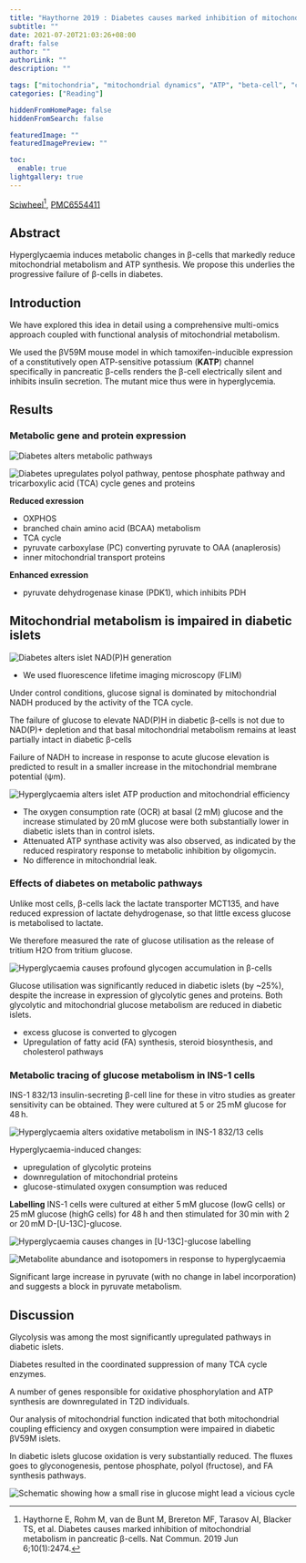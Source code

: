 ```yaml
---
title: "Haythorne 2019 : Diabetes causes marked inhibition of mitochondrial metabolism in pancreatic β-cells"
subtitle: ""
date: 2021-07-20T21:03:26+08:00
draft: false
author: ""
authorLink: ""
description: ""

tags: ["mitochondria", "mitochondrial dynamics", "ATP", "beta-cell", "citric acid cycle", "glycolysis", "diabetes", "OXPHOS"]
categories: ["Reading"]

hiddenFromHomePage: false
hiddenFromSearch: false

featuredImage: ""
featuredImagePreview: ""

toc:
  enable: true
lightgallery: true
---
```


[Sciwheel](https://sciwheel.com/work/#/items/7187487)[^Haythorne2019], [PMC6554411](https://www.ncbi.nlm.nih.gov/pmc/articles/PMC6554411/)

[^Haythorne2019]: Haythorne E, Rohm M, van de Bunt M, Brereton MF, Tarasov AI, Blacker TS, et al. Diabetes causes marked inhibition of mitochondrial metabolism in pancreatic β-cells. Nat Commun. 2019 Jun 6;10(1):2474.

<!--more-->


## Abstract

Hyperglycaemia induces metabolic changes in β-cells that markedly reduce mitochondrial metabolism and ATP synthesis. We propose this underlies the progressive failure of β-cells in diabetes.

## Introduction

We have explored this idea in detail using a comprehensive multi-omics approach coupled with functional analysis of mitochondrial metabolism.

We used the βV59M mouse model in which tamoxifen-inducible expression of a constitutively open ATP-sensitive potassium (**KATP**) channel specifically in pancreatic β-cells renders the β-cell electrically silent and inhibits insulin secretion. The mutant mice thus were in hyperglycemia.

## Results

### Metabolic gene and protein expression

![](https://www.ncbi.nlm.nih.gov/pmc/articles/PMC6554411/bin/41467_2019_10189_Fig1_HTML.jpg "Diabetes alters metabolic pathways")

![](https://www.ncbi.nlm.nih.gov/pmc/articles/PMC6554411/bin/41467_2019_10189_Fig2_HTML.jpg "Diabetes upregulates polyol pathway, pentose phosphate pathway and tricarboxylic acid (TCA) cycle genes and proteins")

**Reduced exression**
- OXPHOS
- branched chain amino acid (BCAA) metabolism
- TCA cycle
- pyruvate carboxylase (PC) converting pyruvate to OAA (anaplerosis)
- inner mitochondrial transport proteins

**Enhanced exression**
- pyruvate dehydrogenase kinase (PDK1), which inhibits PDH

## Mitochondrial metabolism is impaired in diabetic islets

![](https://www.ncbi.nlm.nih.gov/pmc/articles/PMC6554411/bin/41467_2019_10189_Fig4_HTML.jpg "Diabetes alters islet NAD(P)H generation")

- We used fluorescence lifetime imaging microscopy (FLIM)

Under control conditions, glucose signal is dominated by mitochondrial NADH produced by the activity of the TCA cycle.

The failure of glucose to elevate NAD(P)H in diabetic β-cells is not due to NAD(P)+ depletion and that basal mitochondrial metabolism remains at least partially intact in diabetic β-cells

Failure of NADH to increase in response to acute glucose elevation is predicted to result in a smaller increase in the mitochondrial membrane potential (ψm).

![](https://www.ncbi.nlm.nih.gov/pmc/articles/PMC6554411/bin/41467_2019_10189_Fig5_HTML.jpg "Hyperglycaemia alters islet ATP production and mitochondrial efficiency")

- The oxygen consumption rate (OCR) at basal (2 mM) glucose and the increase stimulated by 20 mM glucose were both substantially lower in diabetic islets than in control islets.
- Attenuated ATP synthase activity was also observed, as indicated by the reduced respiratory response to metabolic inhibition by oligomycin.
- No difference in mitochondrial leak.

### Effects of diabetes on metabolic pathways

Unlike most cells, β-cells lack the lactate transporter MCT135, and have reduced expression of lactate dehydrogenase, so that little excess glucose is metabolised to lactate.

We therefore measured the rate of glucose utilisation as the release of tritium H2O from tritium glucose.


![](https://www.ncbi.nlm.nih.gov/pmc/articles/PMC6554411/bin/41467_2019_10189_Fig6_HTML.jpg "Hyperglycaemia causes profound glycogen accumulation in β-cells")

Glucose utilisation was significantly reduced in diabetic islets (by ~25%), despite the increase in expression of glycolytic genes and proteins. Both glycolytic and mitochondrial glucose metabolism are reduced in diabetic islets.
- excess glucose is converted to glycogen
- Upregulation of fatty acid (FA) synthesis, steroid biosynthesis, and cholesterol pathways

### Metabolic tracing of glucose metabolism in INS-1 cells

INS-1 832/13 insulin-secreting β-cell line for these in vitro studies as greater sensitivity can be obtained. They were cultured at 5 or 25 mM glucose for 48 h.

![](https://www.ncbi.nlm.nih.gov/pmc/articles/PMC6554411/bin/41467_2019_10189_Fig7_HTML.jpg "Hyperglycaemia alters oxidative metabolism in INS-1 832/13 cells")

Hyperglycaemia-induced changes:
- upregulation of glycolytic proteins
- downregulation of mitochondrial proteins
- glucose-stimulated oxygen consumption was reduced

**Labelling**
INS-1 cells were cultured at either 5 mM glucose (lowG cells) or 25 mM glucose (highG cells) for 48 h and then stimulated for 30 min with 2 or 20 mM D-[U-13C]-glucose.

![](https://www.ncbi.nlm.nih.gov/pmc/articles/PMC6554411/bin/41467_2019_10189_Fig8_HTML.jpg "Hyperglycaemia causes changes in [U-13C]-glucose labelling")

![](https://www.ncbi.nlm.nih.gov/pmc/articles/PMC6554411/bin/41467_2019_10189_Fig9_HTML.jpg "Metabolite abundance and isotopomers in response to hyperglycaemia")

Significant large increase in pyruvate (with no change in label incorporation) and suggests a block in pyruvate metabolism.

## Discussion

Glycolysis was among the most significantly upregulated pathways in diabetic islets.

Diabetes resulted in the coordinated suppression of many TCA cycle enzymes.

A number of genes responsible for oxidative phosphorylation and ATP synthesis are downregulated in T2D individuals.

Our analysis of mitochondrial function indicated that both mitochondrial coupling efficiency and oxygen consumption were impaired in diabetic βV59M islets.

In diabetic islets glucose oxidation is very substantially reduced. The fluxes goes to glyconogenesis, pentose phosphate, polyol (fructose), and FA synthesis pathways.

![](https://www.ncbi.nlm.nih.gov/pmc/articles/PMC6554411/bin/41467_2019_10189_Fig10_HTML.jpg "Schematic showing how a small rise in glucose might lead a vicious cycle")
